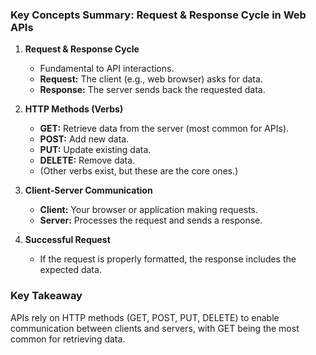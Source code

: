 ### **Key Concepts Summary: Request & Response Cycle in Web APIs**  

1. **Request & Response Cycle**  
   - Fundamental to API interactions.  
   - **Request:** The client (e.g., web browser) asks for data.  
   - **Response:** The server sends back the requested data.  

2. **HTTP Methods (Verbs)**  
   - **GET:** Retrieve data from the server (most common for APIs).  
   - **POST:** Add new data.  
   - **PUT:** Update existing data.  
   - **DELETE:** Remove data.  
   - (Other verbs exist, but these are the core ones.)  

3. **Client-Server Communication**  
   - **Client:** Your browser or application making requests.  
   - **Server:** Processes the request and sends a response.  

4. **Successful Request**  
   - If the request is properly formatted, the response includes the expected data.  

### **Key Takeaway**  
APIs rely on HTTP methods (GET, POST, PUT, DELETE) to enable communication between clients and servers, with GET being the most common for retrieving data.  
